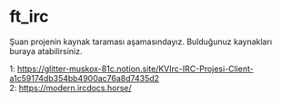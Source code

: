 # ft_irc

Şuan projenin kaynak taraması aşamasındayız. Bulduğunuz kaynakları buraya atabilirsiniz.

1: https://glitter-muskox-81c.notion.site/KVIrc-IRC-Projesi-Client-a1c59174db354bb4900ac76a8d7435d2 <br>
2: https://modern.ircdocs.horse/ <br>
